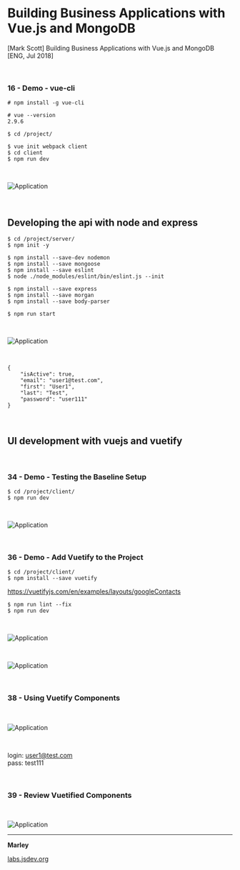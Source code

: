 # Building Business Applications with Vue.js and MongoDB

[Mark Scott] Building Business Applications with Vue.js and MongoDB [ENG, Jul 2018]

<br/>

### 16 - Demo - vue-cli

    # npm install -g vue-cli

    # vue --version
    2.9.6

    $ cd /project/

    $ vue init webpack client
    $ cd client
    $ npm run dev

<br/>

![Application](/img/pic1.png?raw=true)

<br/>

## Developing the api with node and express

    $ cd /project/server/
    $ npm init -y

    $ npm install --save-dev nodemon
    $ npm install --save mongoose
    $ npm install --save eslint
    $ node ./node_modules/eslint/bin/eslint.js --init

    $ npm install --save express
    $ npm install --save morgan
    $ npm install --save body-parser

    $ npm run start

<br/>

![Application](/img/pic2.png?raw=true)

<br/>

    {
        "isActive": true,
        "email": "user1@test.com",
        "first": "User1",
        "last": "Test",
        "password": "user111"
    }

<br/>

## UI development with vuejs and vuetify

<br/>

### 34 - Demo - Testing the Baseline Setup

    $ cd /project/client/
    $ npm run dev

<br/>

![Application](/img/pic3.png?raw=true)

<br/>

### 36 - Demo - Add Vuetify to the Project

    $ cd /project/client/
    $ npm install --save vuetify

https://vuetifyjs.com/en/examples/layouts/googleContacts

    $ npm run lint --fix
    $ npm run dev

<br/>

![Application](/img/pic4.png?raw=true)

<br/>

![Application](/img/pic5.png?raw=true)

<br/>

### 38 - Using Vuetify Components

<br/>

![Application](/img/pic6.png?raw=true)

<br/>

login: user1@test.com  
pass: test111

<br/>

### 39 - Review Vuetified Components

<br/>

![Application](/img/pic7.png?raw=true)

---

**Marley**

<a href="https://labs.jsdev.org">labs.jsdev.org</a>
